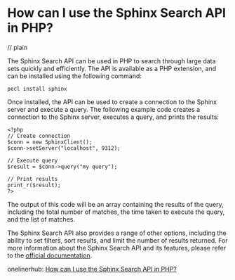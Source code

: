 # How can I use the Sphinx Search API in PHP?
// plain

The Sphinx Search API can be used in PHP to search through large data sets quickly and efficiently. The API is available as a PHP extension, and can be installed using the following command:
```
pecl install sphinx
```

Once installed, the API can be used to create a connection to the Sphinx server and execute a query. The following example code creates a connection to the Sphinx server, executes a query, and prints the results:

```
<?php
// Create connection
$conn = new SphinxClient();
$conn->setServer("localhost", 9312);

// Execute query
$result = $conn->query("my query");

// Print results
print_r($result);
?>
```

The output of this code will be an array containing the results of the query, including the total number of matches, the time taken to execute the query, and the list of matches.

The Sphinx Search API also provides a range of other options, including the ability to set filters, sort results, and limit the number of results returned. For more information about the Sphinx Search API and its features, please refer to the [official documentation](http://sphinxsearch.com/docs/).

onelinerhub: [How can I use the Sphinx Search API in PHP?](https://onelinerhub.com/sphinxsearch/how-can-i-use-the-sphinx-search-api-in-php)